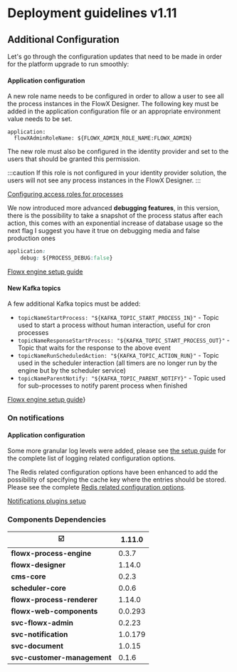 # Deployment guidelines v1.11

## Additional Configuration

Let's go through the configuration updates that need to be made in order for the platform upgrade to run smoothly:

#### Application configuration

A new role name needs to be configured in order to allow a user to see all the process instances in the FlowX Designer. The following key must be added in the application configuration file or an appropriate environment value needs to be set.

```
application:
  flowXAdminRoleName: ${FLOWX_ADMIN_ROLE_NAME:FLOWX_ADMIN}
```

The new role must also be configured in the identity provider and set to the users that should be granted this permission.

:::caution
If this role is not configured in your identity provider solution, the users will not see any process instances in the FlowX Designer.
:::

[Configuring access roles for processes](../../../core-components/platform-setup-guide/flowx-engine-setup-guide/configuring-access-roles-for-processes)

We now introduced more advanced **debugging features**, in this version, there is the possibility to take a snapshot of the process status after each action, this comes with an exponential increase of database usage so the next flag I suggest you have it true on debugging media and false production ones

```css
application:
    debug: ${PROCESS_DEBUG:false} 
```

[Flowx engine setup guide](../../../core-components/platform-setup-guide/flowx-engine-setup-guide/)

#### New Kafka topics

A few additional Kafka topics must be added:

* `topicNameStartProcess: "${KAFKA_TOPIC_START_PROCESS_IN}"` - Topic used to start a process without human interaction, useful for cron processes
* `topicNameResponseStartProcess: "${KAFKA_TOPIC_START_PROCESS_OUT}"` - Topic that waits for the response to the above event
* `topicNameRunScheduledAction: "${KAFKA_TOPIC_ACTION_RUN}"` - Topic used in the scheduler interaction (all timers are no longer run by the engine but by the scheduler service)
* `topicNameParentNotify: "${KAFKA_TOPIC_PARENT_NOTIFY}"` - Topic used for sub-processes to notify parent process when finished


[Flowx engine setup guide](../../../core-components/platform-setup-guide/flowx-engine-setup-guide/)}

### On notifications

#### Application configuration

Some more granular log levels were added, please see [the setup guide](../../../plugins/plugins-setup-guide/notifications-plugin-setup/#logging) for the complete list of logging related configuration options.&#x20;

The Redis related configuration options have been enhanced to add the possibility of specifying the cache key where the entries should be stored. Please see the complete [Redis related configuration options](../../../plugins/plugins-setup-guide/notifications-plugin-setup/#redis-configuration).

[Notifications plugins setup](../../../plugins/plugins-setup-guide/notifications-plugin-setup/)

### Components Dependencies

|                          :ballot_box_with_check:  | **1.11.0** | 
| ---------------------------------------------------- | ---------- |
| **flowx-process-engine**                             | 0.3.7      |       
| **flowx-designer**                                   | 1.14.0     |       
| **cms-core**                                         | 0.2.3      |        
| **scheduler-core**                                   | 0.0.6      |       
| **flowx-process-renderer**                           | 1.14.0     |       
| **flowx-web-components**                             | 0.0.293    |      
| **svc-flowx-admin**                                  | 0.2.23     |       
| **svc-notification**                                 | 1.0.179    |        
| **svc-document**                                     | 1.0.15     |        
| **svc-customer-management**                          | 0.1.6      |     

